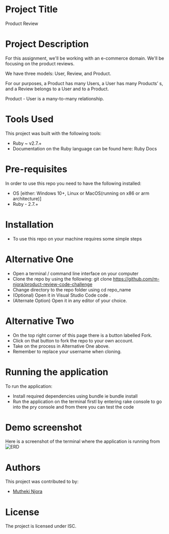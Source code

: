 # Project Title
Product Review

# Project Description
For this assignment, we'll be working with an e-commerce domain. We'll be focusing on the product reviews.

We have three models: User, Review, and Product.

For our purposes, a Product has many Users, a User has many Products’ s, and a Review belongs to a User and to a Product.

Product - User is a many-to-many relationship.

#  Tools Used
This project was built with the following tools:
* Ruby ~ v2.7.+
* Documentation on the Ruby language can be found here: Ruby Docs

# Pre-requisites
In order to use this repo you need to have the following installed:
* OS [either: Windows 10+, Linux or MacOS(running on x86 or arm architecture)]
* Ruby - 2.7.+

# Installation
* To use this repo on your machine requires some simple steps

# Alternative One
* Open a terminal / command line interface on your computer
* Clone the repo by using the following:
  git clone https://github.com/m-njora/product-review-code-challenge
* Change directory to the repo folder using cd repo_name
* (Optional) Open it in Visual Studio Code
  code .
* (Alternate Option) Open it in any editor of your choice.

# Alternative Two
* On the top right corner of this page there is a button labelled Fork.
* Click on that button to fork the repo to your own account.
* Take on the process in Alternative One above.
* Remember to replace your username when cloning.

# Running the application
To run the application:
* Install required dependencies using bundle ie bundle install
* Run the application on the terminal firstl by entering rake console to go into the pry console and from 
there you can test the code 

# Demo screenshot
Here is a screenshot of the terminal where the application is running from
<img src="./ERD.png" alt="ERD">

# Authors
This project was contributed to by:
- [Mutheki Njora](https://github.com/m-njora/)

# License

The project is licensed under ISC.
